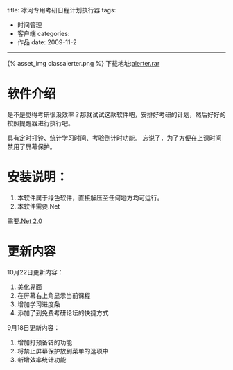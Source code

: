 title: 冰河专用考研日程计划执行器
tags:
- 时间管理
- 客户端
categories:
- 作品
date: 2009-11-2
---

{% asset_img classalerter.png %}
下载地址:[alerter.rar](download/alerter.rar)

# 软件介绍

是不是觉得考研很没效率？那就试试这款软件吧，安排好考研的计划，然后好好的按照提醒器进行执行吧。

具有定时打铃、统计学习时间、考验倒计时功能。
忘说了，为了方便在上课时间禁用了屏幕保护。

# 安装说明：
1. 本软件属于绿色软件，直接解压至任何地方均可运行。
2. 本软件需要.Net

需要[.Net 2.0](http://www.xdowns.com/soft/38/105/2006/Soft_33400.html)

# 更新内容
10月22日更新内容：
1. 美化界面
2. 在屏幕右上角显示当前课程
3. 增加学习进度条
4. 添加了到免费考研论坛的快捷方式

9月18日更新内容：
1. 增加打预备铃的功能
2. 将禁止屏幕保护放到菜单的选项中
3. 新增效率统计功能

